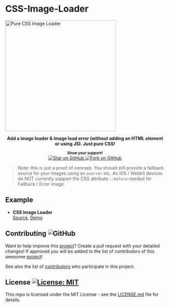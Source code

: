 # CSS-Image-Loader


<a href="https://github.com/MarketingPipeline/CSS-Image-Loader/">
<img height=350 alt="Pure CSS Image Loader" src="https://capsule-render.vercel.app/api?type=waving&color=c4a2bd&height=300&section=header&text=CSS%20Image%20Loader&fontSize=70&fontColor=ffffff&animation=fadeIn&fontAlignY=38&desc=A%20pure%20CSS%20image%20%loader!&descAlignY=60&descAlign=50"></img></a>

<div align="center">

 <b>Add a image loader &amp; image load error (without adding an HTML element or using JS). Just pure CSS!</b>  

  <small> <b><i>Show your support!</i> </b></small>
  <br>
   <a href="https://github.com/MarketingPipeline/CSS-Image-Loader">
    <img title="Star on GitHub" src="https://img.shields.io/github/stars/MarketingPipeline/CSS-Image-Loader.svg?style=social&label=Star">
  </a>
  <a href="https://github.com/MarketingPipeline/CSS-Image-Loader/fork">
    <img title="Fork on GitHub" src="https://img.shields.io/github/forks/MarketingPipeline/CSS-Image-Loader.svg?style=social&label=Fork">
  </a>
   </p>  
 </div>


> Note: this is just a proof of concept. You should still provide a fallback source for your images using an <code>onerror</code> etc. As iOS / Webkit devices do NOT currently support the CSS attribute <code>::before</code> needed for Fallback / Error image. 


## Example


- **CSS Image Loader**  
  [Source](https://github.com/MarketingPipeline/CSS-Image-Loader/blob/main/image-loader.css),
  [Demo](https://marketingpipeline.github.io/CSS-Image-Loader/index.html) 
  



## Contributing ![GitHub](https://img.shields.io/github/contributors/MarketingPipeline/CSS-Image-Loader)

Want to help improve this [project](https://github.com/MarketingPipeline/CSS-Image-Loader/)? Create a pull request with your detailed changes! If approved you will be added to the list of contributors of this awesome [project](https://github.com/MarketingPipeline/CSS-Image-Loader/)!

See also the list of
[contributors](https://github.com/MarketingPipeline/CSS-Image-Loader/graphs/contributors) who
participate in this project.

## License <a href="https://github.com/MarketingPipeline/CSS-Image-Loader/blob/main/LICENSE"> <img alt="License: MIT" src="https://img.shields.io/badge/License-MIT-orange.svg"></img></a>


This repo is licensed under the MIT License - see the
[LICENSE.md](https://github.com/MarketingPipeline/CSS-Image-Loader/blob/main/LICENSE) file for
details.
